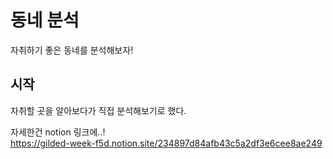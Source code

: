 # 동네 분석
자취하기 좋은 동네를 분석해보자!<br>


시작
----
자취할 곳을 알아보다가 직접 분석해보기로 했다.<br>

자세한건 notion 링크에..!<br>
https://gilded-week-f5d.notion.site/234897d84afb43c5a2df3e6cee8ae249
